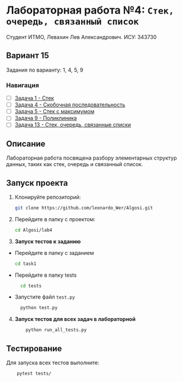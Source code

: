 # Лабораторная работа №4: `Стек, очередь, связанный список`

Студент ИТМО, Левахин Лев Александрович.
ИСУ: 343730
## Вариант 15
Задания по варианту: 1, 4, 5, 9
### Навигация

- [ ] [Задача 1 - Стек ](task1)
- [ ] [Задача 4 - Скобочная последовательность ](task4)
- [ ] [Задача 5 - Стек с максимумом ](task5)
- [ ] [Задача 9 - Поликлиника ](task6)
- [ ] [Задача 13 - Стек, очередь, связанные списки ](task13)

## Описание
Лабораторная работа посвящена разбору элементарных структур данных, 
таких как стек, очередь и связанный список.

## Запуск проекта
1. Клонируйте репозиторий:
   ```bash
   git clone https://github.com/leonardo_Wer/Algosi.git
   ```
2. Перейдите в папку с проектом:
   ```bash
   cd Algosi/lab4
   ```
3. **Запуск тестов к заданию**
 - Перейдите в папку с заданием
    ```bash
   cd task1
  - Перейдите в папку tests
    ```bash
      cd tests
  - Запустите файл `test.py`
    ```bash
      python test.py

4. **Запуск тестов для всех задач в лабораторной**
    ```bash
        python run_all_tests.py

## Тестирование
Для запуска всех тестов выполните:
```bash
    pytest tests/
```
